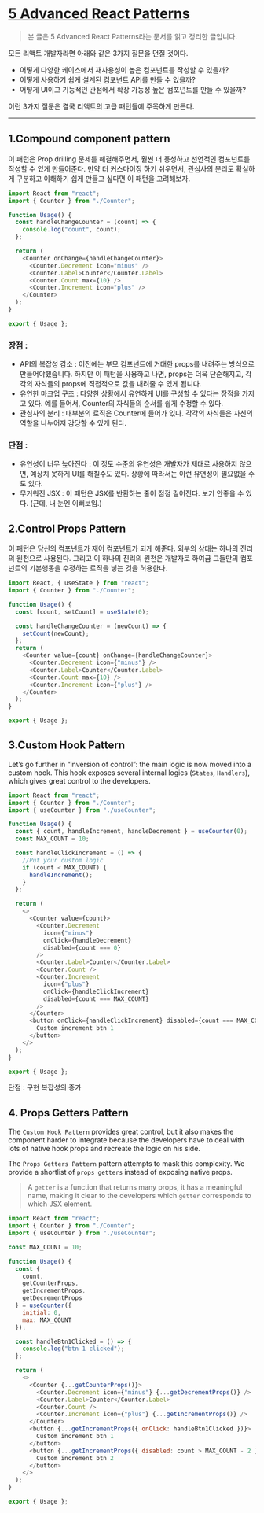 # [5 Advanced React Patterns](https://javascript.plainenglish.io/5-advanced-react-patterns-a6b7624267a6)

> 본 글은 5 Advanced React Patterns라는 문서를 읽고 정리한 글입니다. 


모든 리액트 개발자라면 아래와 같은 3가지 질문을 던질 것이다. 

- 어떻게 다양한 케이스에서 재사용성이 높은 컴포넌트를 작성할 수 있을까? 
- 어떻게 사용하기 쉽게 설계된 컴포넌트 API를 만들 수 있을까?
- 어떻게 UI이고 기능적인 관점에서 확장 가능성 높은 컴포넌트를 만들 수 있을까?

이런 3가지 질문은 결국 리액트의 고급 패턴들에 주목하게 만든다. 

---

## 1.Compound component pattern 

이 패턴은 Prop drilling 문제를 해결해주면서, 훨씬 더 풍성하고 선언적인 컴포넌트를 작성할 수 있게 만들어준다. 만약 더 커스마이징 하기 쉬우면서, 관심사의 분리도 확실하게 구분하고 이해하기 쉽게 만들고 싶다면 이 패턴을 고려해보자. 


```javascript
import React from "react";
import { Counter } from "./Counter";

function Usage() {
  const handleChangeCounter = (count) => {
    console.log("count", count);
  };

  return (
    <Counter onChange={handleChangeCounter}>
      <Counter.Decrement icon="minus" />
      <Counter.Label>Counter</Counter.Label>
      <Counter.Count max={10} />
      <Counter.Increment icon="plus" />
    </Counter>
  );
}

export { Usage };
```


### 장점 : 

- API의 복잡성 감소 : 이전에는 부모 컴포넌트에 거대한 props를 내려주는 방식으로 만들어야했습니다. 하지만 이 패턴을 사용하고 나면, props는 더욱 단순해지고, 각각의 자식들의 props에 직접적으로 값을 내려줄 수 있게 됩니다. 
- 유연한 마크업 구조 : 다양한 상황에서 유연하게 UI를 구성할 수 있다는 장점을 가지고 있다. 예를 들어서, Counter의 자식들의 순서를 쉽게 수정할 수 있다.
- 관심사의 분리 : 대부분의 로직은 Counter에 들어가 있다. 각각의 자식들은 자신의 역할을 나누어저 감당할 수 있게 된다.


### 단점 :

- 유연성이 너무 높아진다 : 이 정도 수준의 유연성은 개발자가 제대로 사용하지 않으면, 예상치 못하게 UI를 해칠수도 있다. 상황에 따라서는 이런 유연성이 필요없을 수도 있다. 
- 무거워진 JSX : 이 패턴은 JSX를 반환하는 줄이 점점 길어진다. 보기 안좋을 수 있다. (근데, 내 눈엔 이뻐보임.)


## 2.Control Props Pattern 

이 패턴은 당신의 컴포넌트가 재어 컴포넌트가 되게 해준다. 외부의 상태는 하나의 진리의 원천으로 사용된다. 그리고 이 하나의 진리의 원천은 개발자로 하여금 그들만의 컴포넌트의 기본행동을 수정하는 로직을 넣는 것을 허용한다. 

```js
import React, { useState } from "react";
import { Counter } from "./Counter";

function Usage() {
  const [count, setCount] = useState(0);

  const handleChangeCounter = (newCount) => {
    setCount(newCount);
  };
  return (
    <Counter value={count} onChange={handleChangeCounter}>
      <Counter.Decrement icon={"minus"} />
      <Counter.Label>Counter</Counter.Label>
      <Counter.Count max={10} />
      <Counter.Increment icon={"plus"} />
    </Counter>
  );
}

export { Usage };
```


## 3.Custom Hook Pattern 

Let’s go further in “inversion of control”: the main logic is now moved into a custom hook. This hook exposes several internal logics (`States`, `Handlers`), which gives great control to the developers.


```js
import React from "react";
import { Counter } from "./Counter";
import { useCounter } from "./useCounter";

function Usage() {
  const { count, handleIncrement, handleDecrement } = useCounter(0);
  const MAX_COUNT = 10;

  const handleClickIncrement = () => {
    //Put your custom logic
    if (count < MAX_COUNT) {
      handleIncrement();
    }
  };

  return (
    <>
      <Counter value={count}>
        <Counter.Decrement
          icon={"minus"}
          onClick={handleDecrement}
          disabled={count === 0}
        />
        <Counter.Label>Counter</Counter.Label>
        <Counter.Count />
        <Counter.Increment
          icon={"plus"}
          onClick={handleClickIncrement}
          disabled={count === MAX_COUNT}
        />
      </Counter>
      <button onClick={handleClickIncrement} disabled={count === MAX_COUNT}>
        Custom increment btn 1
      </button>
    </>
  );
}

export { Usage };
```

단점 : 구현 복잡성의 증가 


## 4. Props Getters Pattern

The `Custom Hook Pattern` provides great control, but it also makes the component harder to integrate because the developers have to deal with lots of native hook props and recreate the logic on his side.

The `Props Getters Pattern` pattern attempts to mask this complexity. We provide a shortlist of `props getters` instead of exposing native props.

> A `getter` is a function that returns many props, it has a meaningful name, making it clear to the developers which `getter` corresponds to which JSX element.

```js
import React from "react";
import { Counter } from "./Counter";
import { useCounter } from "./useCounter";

const MAX_COUNT = 10;

function Usage() {
  const {
    count,
    getCounterProps,
    getIncrementProps,
    getDecrementProps
  } = useCounter({
    initial: 0,
    max: MAX_COUNT
  });

  const handleBtn1Clicked = () => {
    console.log("btn 1 clicked");
  };

  return (
    <>
      <Counter {...getCounterProps()}>
        <Counter.Decrement icon={"minus"} {...getDecrementProps()} />
        <Counter.Label>Counter</Counter.Label>
        <Counter.Count />
        <Counter.Increment icon={"plus"} {...getIncrementProps()} />
      </Counter>
      <button {...getIncrementProps({ onClick: handleBtn1Clicked })}>
        Custom increment btn 1
      </button>
      <button {...getIncrementProps({ disabled: count > MAX_COUNT - 2 })}>
        Custom increment btn 2
      </button>
    </>
  );
}

export { Usage };

```